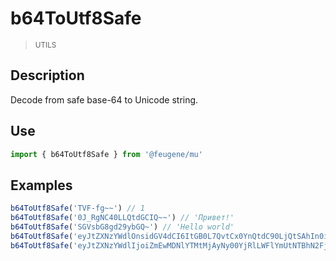 # b64ToUtf8Safe

> <small>UTILS</small>

## Description

Decode from safe base-64 to Unicode string.

## Use

```js
import { b64ToUtf8Safe } from '@feugene/mu'
```

## Examples

```js
b64ToUtf8Safe('TVF-fg~~') // 1
b64ToUtf8Safe('0J_RgNC40LLQtdGCIQ~~') // 'Привет!'
b64ToUtf8Safe('SGVsbG8gd29ybGQ~') // 'Hello world' 
b64ToUtf8Safe('eyJtZXNzYWdlOnsidGV4dCI6ItGB0L7QvtCx0YnQtdC90LjQtSAhIn0ifQ~~') // '{"message:{"text":"сообщение !"}"}' 
b64ToUtf8Safe('eyJtZXNzYWdlIjoiZmEwMDNlYTMtMjAyNy00YjRlLWFlYmUtNTBhN2FjY2JmZjVkIn0~') // '{"message":"fa003ea3-2027-4b4e-aebe-50a7accbff5d"}' 
```
